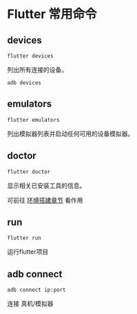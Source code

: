 # Flutter 常用命令

## devices

```shell
flutter devices
```

列出所有连接的设备。

```shell
adb devices
```



## emulators

```shell
flutter emulators
```

列出模拟器列表并启动任何可用的设备模拟器。



## doctor

```shell
flutter doctor
```

显示相关已安装工具的信息。

可前往 [环境搭建章节](./环境搭建.md) 看作用



## run

```shell
flutter run
```

运行flutter项目



## adb connect

```shell
adb connect ip:port
```

连接 真机/模拟器